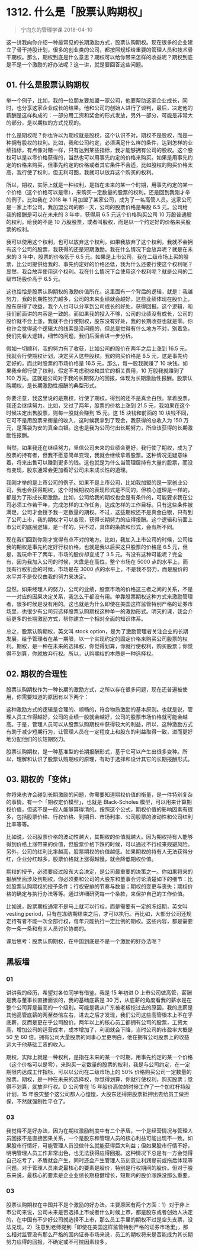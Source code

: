 # 1312. 什么是「股票认购期权」
> 宁向东的管理学课
2018-04-10

这一讲我向你介绍一种最常见的长期激励方式，股票认购期权。现在很多的企业建立了骨干持股计划，很多的创业类的公司，都按照规矩给重要的管理人员和技术骨干期权。那么，期权到底是什么意思？期权可以给你带来怎样的收益呢？期权到底是不是一个激励的好办法呢？这一讲，就是要回答这些问题。

## 01. 什么是股票认购期权

举一个例子，比如，我的一位朋友要加盟一家公司，他要帮助这家企业成长，同时，也分享这家企业成长的结果。他和公司的创始人进行了谈判，最后，决定他的薪酬是这样构成的：一部分用工资和奖金的形式发放，另外一部分，可能是非常大的部分，是以期权的方式兑现的。

什么是期权呢？你也许以为期权就是股权，这个认识不对。期权不是股权，而是一种拥有股权的权利。比如，我和公司约定，必须满足什么样的条件，达到怎样的业绩指标，有点像对赌一样，只有达到某些指标，我才能够拥有公司的股权。这个股权可以是以零价格获得的，当然也可以用事先约定的价格来购买。如果是用事先约定的价格来购买，但事先约定的价格或者其它条件不合适，比如股权的购买价格太高，我行使了权利，但无利可图，我就可以放弃这个购买的权利。

所以，期权，实际上就是一种权利，是指在未来的某一个时期，用事先约定的某一个价格（这个价格可以是零），来购买一定数量的股票的权利。还是回到我刚才举的例子。比如我在 2018 年 1 月加盟了某家公司，成为了一名高管人员。这家公司是一家上市公司，我加盟公司的那一天，公司的股票价格是每股 6.5 元。公司给我的报酬是可以在未来的 3 年中，获得用 6.5 元这个价格购买公司 10 万股普通股的权利。给我的不是 10 万股股票，或者叫股权，而是以一个约定好的价格来买股票的权利。

我可以使用这个权利，也可以放弃这个权利。如果我放弃了这个权利，我就不会拥有这个公司的股票，我获得的还是短期激励。我在什么情况下会放弃呢？就是在未来的 3 年中，股票的价格低于 6.5 元。如果是上市公司，我在二级市场上买的股票，比公司提供给我的、事先约定好的价格还低，我为什么还要行使这个权利呢？显然，我会放弃使用这个权利。我在什么情况下会使用这个权利呢？就是公司的二级市场股价高于 6.5 元。

这也恰恰是股票认购期权的激励价值所在。这里面有一个背后的逻辑，就是：我越努力，我的长期性努力越多，公司的未来业绩就会越好，这些业绩体现在股价上，股东获得了收益，我个人也可以分享到公司成长的好处，获得回报。这个逻辑，和我们前面讲的内容是一致的。而如果我的投入不够，公司的业绩没有成长，公司的股价就不会上涨，我就不会行使期权，股东没有好处，我的长期收益也就是零。你也许会觉得这个逻辑大的线索是没问题的，但总是觉得有什么地方不对，别着急，我们先看大逻辑，细节的问题，我们后面会进一步分析。

假如一切顺利，我的努力有了收获，比如公司的股价在两年之后上涨到 16.5 元，我就会行使期权计划，决定买入这些股权。我的购买价格是 6.5 元，这是事先约定好的，而此时股票的市场价格是 16.5 元，那么，每一股我就赚了 10 块钱。如果我全部行使了权利，假定不考虑税收和其它的相关费用，10 万股我就赚到了 100 万元。这就是公司对于我的长期努力的回报，体现为长期激励性报酬。股票认购期权，是长期激励性报酬的典型形式。

你要注意，我这里说的是期权，行使了期权，得到的还不是真金白银。拿着股票，我还会继续努力。比如，又过了两年，股票的价格上涨到 21.5 元，我如果在这个时候决定出售股票，则每一股就会赚到 15 元。这 15 块钱和前面的 10 块钱不同，它可不是用股票来衡量的收入，这时候我拿到了现金，我获得的总收入为 150 万元，是落袋为安的真金白银。这也是我为公司付出长期努力，所应该获得的长期激励性报酬。

当然，如果我还在继续努力，坚信公司未来的业绩会更好，我行使了期权，成为了股票的持有者，但我不愿意简单变现，我就会继续拿着股票。这种情况无疑意味着，将来出售可以赚到更多的钱。这也就是为什么当管理层持有大量的股票，而没有变现，股东通常会更加看好公司未来成长性的道理。

我刚才举的是上市公司的例子。如果不是上市公司，比如我加盟的是一家创业公司，我也会获得期权，这个时候期权的表现形式是不同的，但核心道理是一样的，都是为了形成长期激励。比如，公司给我的期权也会是有条件的，可能要求我在公司必须工作若干年，完成怎样的工作任务，达成怎样的工作目标。只有这些条件被满足，公司才会授予我一定数量的期权。不过，这些期权还不是真金白银，只有到了公司上市，我的期权才可以变现，获得长期努力的应得报酬。这个逻辑和前面上市公司的底层逻辑，是一样的。只不过，具体的条款和形式，会有所不同。

现在我们回到你刚才觉得有点不对的地方。比如，我加入上市公司的时候，公司给我的期权是事先约定好行权价格，也就是我以后买这只股票的价格是 6.5 元，但是，我玩命干了两年，市场的股价却变成了 3.5 元。有没有这种可能呢？完全有，因为我加入公司的时候，大盘是在高位。整个市场在 5000 点的水平上，而我有行权机会的时候，市场是在 3000 点的水平上，不是我不努力，而是股价的水平并不是仅仅由我的努力来决定。

显然，如果经理人的努力，公司的业绩，股票市场的价格这三者之间的关系，不是一一对应的因果决定关系，我怎么干都没有用。单靠股票期权这种方式来激励管理者，很多时候是没有用的。这也就是为什么即使在美国这样监管特别严格的证券市场里，也很少有公司只选择股票认购期权这种单一的激励形式。明天的课，我会介绍更多的长期激励方式，帮你建立一个相对全面的知识体系。

总之，股票认购期权，英文叫 stock option，是为了激励管理者关注企业的长期发展，给予管理者在某一期限，以一个实现约定的固定价格来购买公司股票的权利。期权，是一种在未来的选择权，你觉得划算，你就行使权利，购买股票；你觉得不划算，你就放弃行权。所以，认购期权的本质是一种选择权。

## 02. 期权的合理性

股票认购期权作为一种长期的激励方式，之所以存在很多问题，现在还普遍被使用，你需要知道的原因有以下两个：

这种激励方式的逻辑是合理的、顺畅的，符合物质激励的基本原则。也就是说，管理人员工作得越好，公司的业绩一般就会越好，公司的股票市场价格就可能会越高。于是，管理人员可以从股票认购期权中获得较大的利益，所以，这种激励方式有助于减少短期行为，让管理人员在一定程度上和股东的利益取得一致，进而更好地分配他们的长短期努力。

股票认购期权，是一种基准型的长期报酬形式，基于它可以产生出很多变种。所以，理解和认识了股票认购期权的原理，有助于选择和设计其它的长期报酬形式。

## 03. 期权的「变体」

你将来也许会碰到长期激励的问题，你需要知道期权价值的衡量，是一件特别复杂的事情。有一个「期权定价模型」，也就是 Black-Scholes 模型，可以用来计算期权价值，但这不是一般人能够算得清的。按照这个公式，期权价值的影响因素有很多，包括股票价格、行权价格、到期日、市场利率、公司股票的波动性和公司红利比率等等。

比如说，公司股票价格的波动性越大，其期权的价值就越大。因为期权持有人能够得到价格上涨带来的价值，但股票价格下跌的时候，可以通过不行权来规避风险。另外，公司的红利比率越高，股票期权的价值越低。如果期权的持有人无法获得分红，企业分红越多，股票价格就上涨得越慢，就会降低期权价值。

期权的授予，必须要经过股东大会决定，是公司最重要的决策之一。你如果将来的报酬里面涉及到期权，你必须要和公司的大股东和董事会讨论清楚如下的细节：比如股票认购期权的授予条件；行权安排的节奏与数量；期权的变更与丧失；期权价格的确定与执行办法等等。通过详细研究每一个条款，来保护自己的工作价值。

比如说，股票期权通常不是马上就可以行权，而是需要有一定的冻结期，英文叫 vesting period，只有在冻结期结束之后，才可以执行。再比如，大部分公司还规定持有者不能一次全部行权，每年只能执行一定比例的期权。这些内容，都是需要你一条一条和有关人员讨论协商的。

课后思考：股票认购期权，在中国到底是不是一个激励的好办法呢？

## 黑板墙

### 01

讲讲我的经历，希望对各位同学有借鉴。我是 15 年初进 D 上市公司做高管，薪酬是我与董事长直接面谈的，我的基础底薪是 30 万，从底薪的角度看我的薪水是在整个公司算是最高的一个级别。可能是我从广东被老板挖过去的原因，我的底薪是其他高管底薪的两至叁倍左右，进去之后才发现，我们公司这些高管根本上不在乎底薪，反而是更在乎公司股价。两年以上的核心员工都拥有公司的股票，工资太高，增加公司的运营成本，成本增加了，利润就会下降，当时公司的市盈率大概是 50 至 60 倍。拥有公司大量股票的同事心里更明白，他在拥有公司股票上的收益远大于他基础工资的收入。

期权，实际上就是一种权利，是指在未来的某一个时期，用事先约定的某一个价格（这个价格可以是零），来购买一定数量的股票的权利，我是与公司约定，在一定期限内达成工作指标，可以以公司在二级市场上的 50% 价格购买公司一定数量的股票。期权，是一种在未来的选择权，你觉得划算，你就行使权利，购买股票；觉得不划算，就放弃行权。D 公司曾在 15 年股价高位的时候工作了一个加杠杆持股计划，15 年股灾整个这公司都人心惶惶，大股东还得把股票抵押出去给员工做担保，不然就强制性平仓了。

### 03

我觉得不是好办法，因为在期权激励制度中有二个矛盾，一个是经营情况与管理人员回报不是直接因果关系，一个是股东和管理人员的核心利益可能出现不一致。如果股市行情好，可能管理人员没做什么就能获得巨大利益；但如果股市行情不好，明明管理人员工作非常出色，也无法获得应得回报。这种情况下总是有一方会觉得自己吃亏了，矛盾就会产生，同时还会产生管理人员刻意让利润提前或拖后体现等问题。对于管理人员来说最核心的要素是股价，特别是行权期间的股价。但对于股东来说，最核心的要素是企业业绩长期稳健增长，短期内的股价涨跌没那么重要。

### 03

股票认购期权在中国并不是个激励的好办法。主要原因有两个方面：1）对于非上市公司来说，公司未来是否选择上市或者什么时候上市，都是股东或者创始人决定的，在中国有不少好公司就选择不上市，那么员工手里的期权不过是空头支票，没法兑现。2）注意到老师提到「即使在美国这样监管特别严格的证券市场里」，那么相对监管没有那么严格的国内证券市场来说，员工的期权将来是否能成为其长期努力应得的回报，不确定或不可控因素较多。